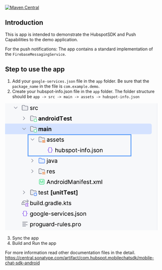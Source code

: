 [![Maven Central](https://maven-badges.herokuapp.com/maven-central/com.hubspot.mobilechatsdk/mobile-chat-sdk-android/badge.svg)](https://maven-badges.herokuapp.com/maven-central/com.hubspot.mobilechatsdk/mobile-chat-sdk-android)

## Introduction

This is app is intended to demonstrate the HubspotSDK and Push Capabilities to the demo application.

For the push notifications: The app contains a standard implementation of the `FirebaseMessagingService`.

## Step to use the app

1. Add your `google-services.json` file in the `app` folder.
Be sure that the `package_name` in the file is `com.example.demo`.
2. Create your hubspot-info.json file in the `app` folder. The folder structure should be `app -> src -> main -> assets -> hubspot-info.json`

![HubspotConfig](https://github.com/HubSpot/mobile-chat-sdk-android/blob/main/hubspot/HubspotConfig.png)

3. Sync the app
4. Build and Run the app

For more information read other documentation files in the detail.
https://central.sonatype.com/artifact/com.hubspot.mobilechatsdk/mobile-chat-sdk-android
